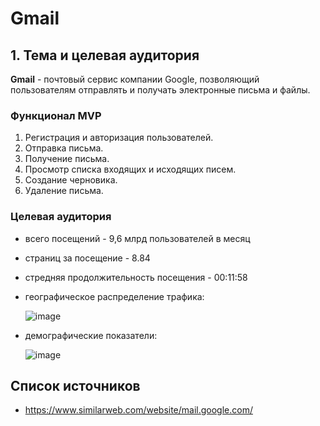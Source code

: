 # Gmail


## 1. Тема и целевая аудитория

**Gmail** - почтовый сервис компании Google, позволяющий пользователям отправлять и получать электронные письма и файлы.

### Функционал MVP

1. Регистрация и авторизация пользователей.
2. Отправка письма.
3. Получение письма.
4. Просмотр списка входящих и исходящих писем.
6. Создание черновика.
7. Удаление письма.

### Целевая аудитория

- всего посещений - 9,6 млрд пользователей в месяц
- страниц за посещение - 8.84
- стредняя продолжительность посещения - 00:11:58
- географическое распределение трафика:
  
  ![image](https://github.com/user-attachments/assets/61c3984f-00cf-48e1-ae4b-3a9fc615cb70)

- демографические показатели:
  
  ![image](https://github.com/user-attachments/assets/1f7420f2-615a-4178-880c-7aae0f6e935e)

## Список источников

- https://www.similarweb.com/website/mail.google.com/

